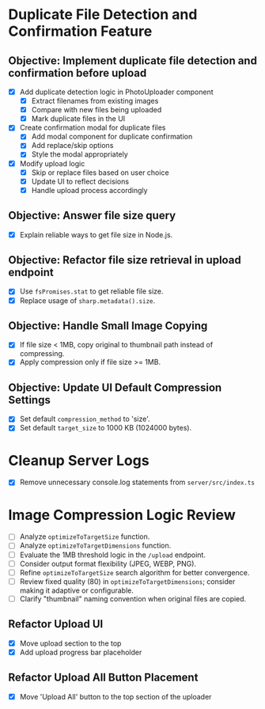 # Duplicate File Detection and Confirmation Feature

## Objective: Implement duplicate file detection and confirmation before upload

- [x] Add duplicate detection logic in PhotoUploader component
  - [x] Extract filenames from existing images
  - [x] Compare with new files being uploaded
  - [x] Mark duplicate files in the UI
- [x] Create confirmation modal for duplicate files
  - [x] Add modal component for duplicate confirmation
  - [x] Add replace/skip options
  - [x] Style the modal appropriately
- [x] Modify upload logic
  - [x] Skip or replace files based on user choice
  - [x] Update UI to reflect decisions
  - [x] Handle upload process accordingly

## Objective: Answer file size query

- [x] Explain reliable ways to get file size in Node.js.

## Objective: Refactor file size retrieval in upload endpoint

- [x] Use `fsPromises.stat` to get reliable file size.
- [x] Replace usage of `sharp.metadata().size`.

## Objective: Handle Small Image Copying

- [x] If file size < 1MB, copy original to thumbnail path instead of compressing.
- [x] Apply compression only if file size >= 1MB.

## Objective: Update UI Default Compression Settings

- [x] Set default `compression_method` to 'size'.
- [x] Set default `target_size` to 1000 KB (1024000 bytes).

# Cleanup Server Logs

- [x] Remove unnecessary console.log statements from `server/src/index.ts`

# Image Compression Logic Review

- [ ] Analyze `optimizeToTargetSize` function.
- [ ] Analyze `optimizeToTargetDimensions` function.
- [ ] Evaluate the 1MB threshold logic in the `/upload` endpoint.
- [ ] Consider output format flexibility (JPEG, WEBP, PNG).
- [ ] Refine `optimizeToTargetSize` search algorithm for better convergence.
- [ ] Review fixed quality (80) in `optimizeToTargetDimensions`; consider making it adaptive or configurable.
- [ ] Clarify "thumbnail" naming convention when original files are copied.

## Refactor Upload UI

- [x] Move upload section to the top
- [x] Add upload progress bar placeholder

## Refactor Upload All Button Placement

- [x] Move 'Upload All' button to the top section of the uploader
